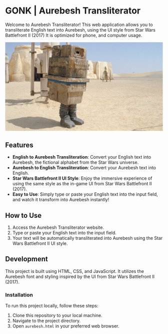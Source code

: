 # GONK | Aurebesh Transliterator

Welcome to Aurebesh Transliterator! This web application allows you to transliterate English text into Aurebesh, using the UI style from Star Wars Battlefront II (2017) It is optimized for phone, and computer usage.

![Aurebesh Transliterator](gnk.jpeg)

## Features

- **English to Aurebesh Transliteration**: Convert your English text into Aurebesh, the fictional alphabet from the Star Wars universe.
- **Aurebesh to English Transliteration**: Convert your Aurebesh text into English.
- **Star Wars Battlefront II UI Style**: Enjoy the immersive experience of using the same style as the in-game UI from Star Wars Battlefront II (2017).
- **Easy to Use**: Simply type or paste your English text into the input field, and watch it transform into Aurebesh instantly!

## How to Use

1. Access the Aurebesh Transliterator website.
2. Type or paste your English text into the input field.
3. Your text will be automatically transliterated into Aurebesh using the Star Wars Battlefront II UI style.
   
## Development

This project is built using HTML, CSS, and JavaScript. It utilizes the Aurebesh font and styling inspired by the UI from Star Wars Battlefront II (2017).

### Installation

To run this project locally, follow these steps:

1. Clone this repository to your local machine.
2. Navigate to the project directory.
3. Open `aurebesh.html` in your preferred web browser.
